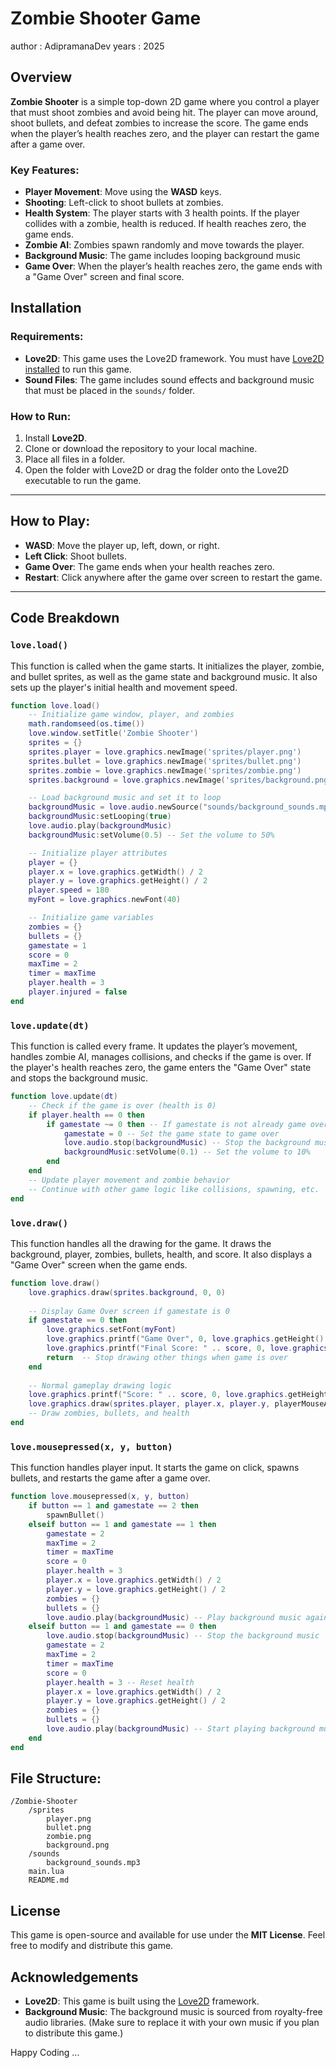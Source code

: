 # Zombie Shooter Game
author : AdipramanaDev
years : 2025 

## Overview

**Zombie Shooter** is a simple top-down 2D game where you control a player that must shoot zombies and avoid being hit. The player can move around, shoot bullets, and defeat zombies to increase the score. The game ends when the player’s health reaches zero, and the player can restart the game after a game over.

### Key Features:
- **Player Movement**: Move using the **WASD** keys.
- **Shooting**: Left-click to shoot bullets at zombies.
- **Health System**: The player starts with 3 health points. If the player collides with a zombie, health is reduced. If health reaches zero, the game ends.
- **Zombie AI**: Zombies spawn randomly and move towards the player.
- **Background Music**: The game includes looping background music 
- **Game Over**: When the player’s health reaches zero, the game ends with a "Game Over" screen and final score.


## Installation

### Requirements:
- **Love2D**: This game uses the Love2D framework. You must have [Love2D installed](https://love2d.org/) to run this game.
- **Sound Files**: The game includes sound effects and background music that must be placed in the `sounds/` folder.

### How to Run:
1. Install **Love2D**.
2. Clone or download the repository to your local machine.
3. Place all files in a folder.
4. Open the folder with Love2D or drag the folder onto the Love2D executable to run the game.

---

## How to Play:
- **WASD**: Move the player up, left, down, or right.
- **Left Click**: Shoot bullets.
- **Game Over**: The game ends when your health reaches zero.
- **Restart**: Click anywhere after the game over screen to restart the game.

---

## Code Breakdown

### `love.load()`
This function is called when the game starts. It initializes the player, zombie, and bullet sprites, as well as the game state and background music. It also sets up the player's initial health and movement speed.

```lua
function love.load()
    -- Initialize game window, player, and zombies
    math.randomseed(os.time())
    love.window.setTitle('Zombie Shooter')
    sprites = {}
    sprites.player = love.graphics.newImage('sprites/player.png')
    sprites.bullet = love.graphics.newImage('sprites/bullet.png')
    sprites.zombie = love.graphics.newImage('sprites/zombie.png')
    sprites.background = love.graphics.newImage('sprites/background.png')

    -- Load background music and set it to loop
    backgroundMusic = love.audio.newSource("sounds/background_sounds.mp3", "stream")
    backgroundMusic:setLooping(true)
    love.audio.play(backgroundMusic)
    backgroundMusic:setVolume(0.5) -- Set the volume to 50%

    -- Initialize player attributes
    player = {}
    player.x = love.graphics.getWidth() / 2
    player.y = love.graphics.getHeight() / 2
    player.speed = 180
    myFont = love.graphics.newFont(40)

    -- Initialize game variables
    zombies = {}
    bullets = {}
    gamestate = 1
    score = 0
    maxTime = 2
    timer = maxTime
    player.health = 3
    player.injured = false
end
```

### `love.update(dt)`
This function is called every frame. It updates the player’s movement, handles zombie AI, manages collisions, and checks if the game is over. If the player's health reaches zero, the game enters the "Game Over" state and stops the background music.

```lua
function love.update(dt)
    -- Check if the game is over (health is 0)
    if player.health == 0 then
        if gamestate ~= 0 then -- If gamestate is not already game over
            gamestate = 0 -- Set the game state to game over
            love.audio.stop(backgroundMusic) -- Stop the background music
            backgroundMusic:setVolume(0.1) -- Set the volume to 10%
        end
    end
    -- Update player movement and zombie behavior
    -- Continue with other game logic like collisions, spawning, etc.
end
```

### `love.draw()`
This function handles all the drawing for the game. It draws the background, player, zombies, bullets, health, and score. It also displays a "Game Over" screen when the game ends.

```lua
function love.draw()
    love.graphics.draw(sprites.background, 0, 0)
    
    -- Display Game Over screen if gamestate is 0
    if gamestate == 0 then
        love.graphics.setFont(myFont)
        love.graphics.printf("Game Over", 0, love.graphics.getHeight() / 2 - 20, love.graphics.getWidth(), "center")
        love.graphics.printf("Final Score: " .. score, 0, love.graphics.getHeight() / 2 + 20, love.graphics.getWidth(), "center")
        return  -- Stop drawing other things when game is over
    end
    
    -- Normal gameplay drawing logic
    love.graphics.printf("Score: " .. score, 0, love.graphics.getHeight() - 100, love.graphics.getWidth(), "center")
    love.graphics.draw(sprites.player, player.x, player.y, playerMouseAngle(), nil, nil, sprites.player:getWidth() / 2, sprites.player:getHeight() / 2)
    -- Draw zombies, bullets, and health
end
```

### `love.mousepressed(x, y, button)`
This function handles player input. It starts the game on click, spawns bullets, and restarts the game after a game over.

```lua
function love.mousepressed(x, y, button)
    if button == 1 and gamestate == 2 then
        spawnBullet()
    elseif button == 1 and gamestate == 1 then
        gamestate = 2
        maxTime = 2
        timer = maxTime
        score = 0
        player.health = 3
        player.x = love.graphics.getWidth() / 2
        player.y = love.graphics.getHeight() / 2
        zombies = {}
        bullets = {}
        love.audio.play(backgroundMusic) -- Play background music again
    elseif button == 1 and gamestate == 0 then
        love.audio.stop(backgroundMusic) -- Stop the background music
        gamestate = 2
        maxTime = 2
        timer = maxTime
        score = 0
        player.health = 3 -- Reset health
        player.x = love.graphics.getWidth() / 2
        player.y = love.graphics.getHeight() / 2
        zombies = {}
        bullets = {}
        love.audio.play(backgroundMusic) -- Start playing background music again
    end
end
```

## File Structure:
```
/Zombie-Shooter
    /sprites
        player.png
        bullet.png
        zombie.png
        background.png
    /sounds
        background_sounds.mp3
    main.lua
    README.md
```

## License

This game is open-source and available for use under the **MIT License**. Feel free to modify and distribute this game.

## Acknowledgements

- **Love2D**: This game is built using the [Love2D](https://love2d.org/) framework.
- **Background Music**: The background music is sourced from royalty-free audio libraries. (Make sure to replace it with your own music if you plan to distribute this game.)

Happy Coding ... 
